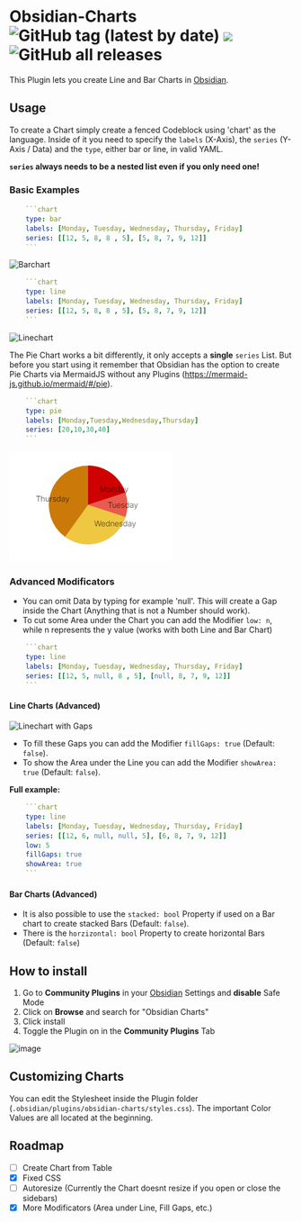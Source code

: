 # Obsidian-Charts ![GitHub tag (latest by date)](https://img.shields.io/github/v/tag/phibr0/obsidian-charts) ![](https://tokei.rs/b1/github/phibr0/obsidian-charts) ![GitHub all releases](https://img.shields.io/github/downloads/phibr0/obsidian-charts/total)

This Plugin lets you create Line and Bar Charts in [Obsidian](https://www.obsidian.md).

## Usage

To create a Chart simply create a fenced Codeblock using 'chart' as the language. Inside of it you need to specify the `labels` (X-Axis), the `series` (Y-Axis / Data) and the `type`, either bar or line, in valid YAML.

**`series` always needs to be a nested list even if you only need one!**

### Basic Examples

```yaml
    ```chart
    type: bar
    labels: [Monday, Tuesday, Wednesday, Thursday, Friday]
    series: [[12, 5, 8, 8 , 5], [5, 8, 7, 9, 12]]
    ```
```
![Barchart](https://raw.githubusercontent.com/phibr0/obsidian-charts/master/images/barChart.png)

```yaml
    ```chart
    type: line
    labels: [Monday, Tuesday, Wednesday, Thursday, Friday]
    series: [[12, 5, 8, 8 , 5], [5, 8, 7, 9, 12]]
    ```
```
![Linechart](https://raw.githubusercontent.com/phibr0/obsidian-charts/master/images/lineChart.png)

The Pie Chart works a bit differently, it only accepts a **single** `series` List. But before you start using it remember that Obsidian has the option to create Pie Charts via MermaidJS without any Plugins (<https://mermaid-js.github.io/mermaid/#/pie>).

```yaml
    ```chart
    type: pie
    labels: [Monday,Tuesday,Wednesday,Thursday]
    series: [20,10,30,40]
    ```
```

![Piechart](images/pieChart.png)

### Advanced Modificators

- You can omit Data by typing for example 'null'. This will create a Gap inside the Chart (Anything that is not a Number should work).
- To cut some Area under the Chart you can add the Modifier `low: n`, while n represents the y value (works with both Line and Bar Chart)

```yaml
    ```chart
    type: line
    labels: [Monday, Tuesday, Wednesday, Thursday, Friday]
    series: [[12, 5, null, 8 , 5], [null, 8, 7, 9, 12]]
    ```
```

#### Line Charts (Advanced)

![Linechart with Gaps](https://raw.githubusercontent.com/phibr0/obsidian-charts/master/images/lineChartGap.png)

- To fill these Gaps you can add the Modifier `fillGaps: true` (Default: `false`).
- To show the Area under the Line you can add the Modifier `showArea: true` (Default: `false`).

__Full example:__

```yaml
    ```chart
    type: line
    labels: [Monday, Tuesday, Wednesday, Thursday, Friday]
    series: [[12, 6, null, null, 5], [6, 8, 7, 9, 12]]
    low: 5
    fillGaps: true
    showArea: true
    ```
```

#### Bar Charts (Advanced)

- It is also possible to use the `stacked: bool` Property if used on a Bar chart to create stacked Bars (Default: `false`).
- There is the `horzizontal: bool` Property to create horizontal Bars (Default: `false`)

## How to install

1. Go to **Community Plugins** in your [Obsidian](https://www.obsidian.md) Settings and **disable** Safe Mode
2. Click on **Browse** and search for "Obsidian Charts"
3. Click install
4. Toggle the Plugin on in the **Community Plugins** Tab

![image](https://user-images.githubusercontent.com/59741989/111170893-b6076200-85a4-11eb-8c44-8e230b60203c.png)

## Customizing Charts

You can edit the Stylesheet inside the Plugin folder (`.obsidian/plugins/obsidian-charts/styles.css`). The important Color Values are all located at the beginning.
## Roadmap

- [ ] Create Chart from Table
- [x] Fixed CSS
- [ ] Autoresize (Currently the Chart doesnt resize if you open or close the sidebars)
- [x] More Modificators (Area under Line, Fill Gaps, etc.)
